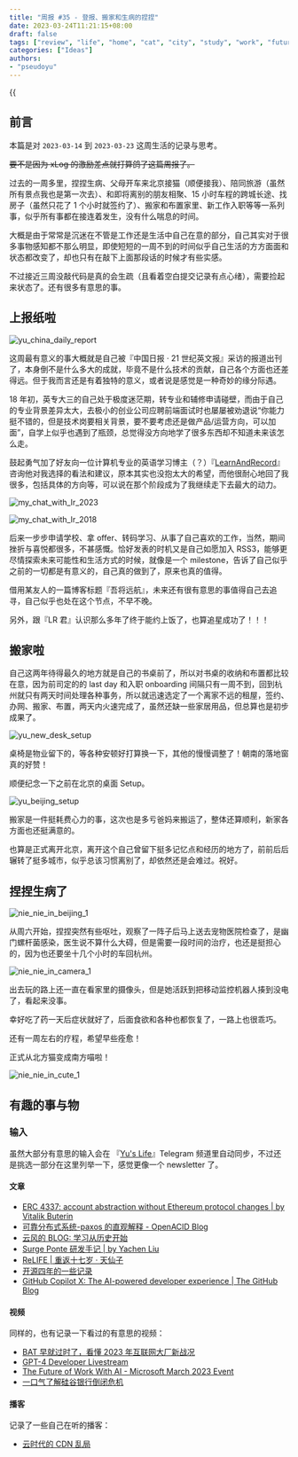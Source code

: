 ```yaml
---
title: "周报 #35 - 登报、搬家和生病的捏捏"
date: 2023-03-24T11:21:15+08:00
draft: false
tags: ["review", "life", "home", "cat", "city", "study", "work", "future"]
categories: ["Ideas"]
authors:
- "pseudoyu"
---
```


{{<audio src="audios/dont_stop_the_clocks.mp3" caption="《Don't Stop the Clocks - King Gnu》" >}}

## 前言

本篇是对 `2023-03-14` 到 `2023-03-23` 这周生活的记录与思考。

~~要不是因为 xLog 的激励差点就打算鸽了这篇周报了。~~

过去的一周多里，捏捏生病、父母开车来北京接猫（顺便接我）、陪同旅游（虽然所有景点我也是第一次去）、和即将离别的朋友相聚、15 小时车程的跨城长途、找房子（虽然只花了 1 个小时就签约了）、搬家和布置家里、新工作入职等等一系列事，似乎所有事都在接连着发生，没有什么喘息的时间。

大概是由于常常是沉迷在不管是工作还是生活中自己在意的部分，自己其实对于很多事物感知都不那么明显，即使短短的一周不到的时间似乎自己生活的方方面面和状态都改变了，却也只有在敲下上面那段话的时候才有些实感。

不过接近三周没敲代码是真的会生疏（且看着空白提交记录有点心绪），需要捡起来状态了。还有很多有意思的事。

## 上报纸啦

![yu_china_daily_report](https://image.pseudoyu.com/images/yu_china_daily_report.png)

这周最有意义的事大概就是自己被『中国日报 · 21 世纪英文报』采访的报道出刊了，本身倒不是什么多大的成就，毕竟不是什么技术的贡献，自己各个方面也还差得远。但于我而言还是有着独特的意义，或者说是感觉是一种奇妙的缘分际遇。

18 年初，英专大三的自己处于极度迷茫期，转专业和辅修申请碰壁，而由于自己的专业背景差异太大，去极小的创业公司应聘前端面试时也屡屡被劝退说“你能力挺不错的，但是技术岗要相关背景，要不要考虑还是做产品/运营方向，可以加面”，自学上似乎也遇到了瓶颈，总觉得没方向地学了很多东西却不知道未来该怎么走。

鼓起勇气加了好友向一位计算机专业的英语学习博主（？）『[LearnAndRecord](https://weibo.com/learnandrecord)』咨询他对我选择的看法和建议，原本其实也没抱太大的希望，而他很耐心地回了我很多，包括具体的方向等，可以说在那个阶段成为了我继续走下去最大的动力。

![my_chat_with_lr_2023](https://image.pseudoyu.com/images/my_chat_with_lr_2023.png)

![my_chat_with_lr_2018](https://image.pseudoyu.com/images/my_chat_with_lr_2018.png)

后来一步步申请学校、拿 offer、转码学习、从事了自己喜欢的工作，当然，期间挫折与喜悦都很多，不甚感慨。恰好发表的时机又是自己如愿加入 RSS3，能够更尽情探索未来可能性和生活方式的时候，就像是一个 milestone，告诉了自己似乎之前的一切都是有意义的，自己真的做到了，原来也真的值得。

借用某友人的一篇博客标题『吾将远航』，未来还有很有意思的事值得自己去追寻，自己似乎也处在这个节点，不早不晚。

另外，跟『LR 君』认识那么多年了终于能约上饭了，也算追星成功了！！！

## 搬家啦

自己这两年待得最久的地方就是自己的书桌前了，所以对书桌的收纳和布置都比较在意，因为前司定的的 last day 和入职 onboarding 间隔只有一周不到，回到杭州就只有两天时间处理各种事务，所以就迅速选定了一个离家不远的租屋，签约、办网、搬家、布置，两天内火速完成了，虽然还缺一些家居用品，但总算也是初步成果了。

![yu_new_desk_setup](https://image.pseudoyu.com/images/yu_new_desk_setup.jpg)

桌椅是物业留下的，等各种安顿好打算换一下，其他的慢慢调整了！朝南的落地窗真的好赞！

顺便纪念一下之前在北京的桌面 Setup。

![yu_beijing_setup](https://image.pseudoyu.com/images/yu_beijing_setup.jpg)

搬家是一件挺耗费心力的事，这次也是多亏爸妈来搬运了，整体还算顺利，新家各方面也还挺满意的。

也算是正式离开北京，离开这个自己曾留下挺多记忆点和经历的地方了，前前后后辗转了挺多城市，似乎总该习惯离别了，却依然还是会难过。祝好。

## 捏捏生病了

![nie_nie_in_beijing_1](https://image.pseudoyu.com/images/nie_nie_in_beijing_1.jpg)

从周六开始，捏捏突然有些呕吐，观察了一阵子后马上送去宠物医院检查了，是幽门螺杆菌感染，医生说不算什么大碍，但是需要一段时间的治疗，也还是挺担心的，因为也还要坐十几个小时的车回杭州。

![nie_nie_in_camera_1](https://image.pseudoyu.com/images/nie_nie_in_camera_1.jpg)

出去玩的路上还一直在看家里的摄像头，但是她活跃到把移动监控机器人揍到没电了，看起来没事。

幸好吃了药一天后症状就好了，后面食欲和各种也都恢复了，一路上也很乖巧。

还有一周左右的疗程，希望早些痊愈！

正式从北方猫变成南方喵啦！

![nie_nie_in_cute_1](https://image.pseudoyu.com/images/nie_nie_in_cute_1.jpg)

## 有趣的事与物

### 输入

虽然大部分有意思的输入会在 『[Yu's Life](https://t.me/pseudoyulife)』Telegram 频道里自动同步，不过还是挑选一部分在这里列举一下，感觉更像一个 newsletter 了。

#### 文章

- [ERC 4337: account abstraction without Ethereum protocol changes | by Vitalik Buterin](https://medium.com/infinitism/erc-4337-account-abstraction-without-ethereum-protocol-changes-d75c9d94dc4a)
- [可靠分布式系统-paxos 的直观解释 - OpenACID Blog](https://blog.openacid.com/algo/paxos/)
- [云风的 BLOG: 学习从历史开始](https://blog.codingnow.com/2007/12/history.html)
- [Surge Ponte 研发手记 | by Yachen Liu](https://blankwonder.medium.com/surge-ponte-%E7%A0%94%E5%8F%91%E6%89%8B%E8%AE%B0-c145726fc07c)
- [ReLIFE | 重返十七岁 · 天仙子](https://tianxianzi.me/2023/03/19/relife/)
- [开源四年的一些记录](https://github.com/yihong0618/gitblog/issues/259)
- [GitHub Copilot X: The AI-powered developer experience | The GitHub Blog](https://github.blog/2023-03-22-github-copilot-x-the-ai-powered-developer-experience/)

#### 视频

同样的，也有记录一下看过的有意思的视频：

- [BAT 早就过时了，看懂 2023 年互联网大厂新战况](https://www.bilibili.com/video/BV1a84y1N7AT)
- [GPT-4 Developer Livestream](https://www.youtube.com/watch?v=outcGtbnMuQ)
- [The Future of Work With AI - Microsoft March 2023 Event](https://www.youtube.com/watch?v=Bf-dbS9CcRU)
- [一口气了解硅谷银行倒闭危机](https://www.youtube.com/watch?v=vP45wBOQLS8)

#### 播客

记录了一些自己在听的播客：

- [云时代的 CDN 乱局](https://www.listennotes.com/e/d3330b70a874476f9853489b74f4f635)
